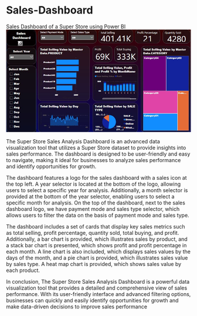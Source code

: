 # Sales-Dashboard
Sales Dashboard of a Super Store using Power BI
<br>
<img src="https://github.com/AliNaqvi110/Sales-Dashboard/blob/main/Sales_Dasboard.jpg">
<p>The Super Store Sales Analysis Dashboard is an advanced data visualization tool that utilizes a Super Store dataset to provide insights into sales performance. The dashboard is designed to be user-friendly and easy to navigate, making it ideal for businesses to analyze sales performance and identify opportunities for growth.</p>
<p>The dashboard features a logo for the sales dashboard with a sales icon at the top left. A year selector is located at the bottom of the logo, allowing users to select a specific year for analysis. Additionally, a month selector is provided at the bottom of the year selector, enabling users to select a specific month for analysis. On the top of the dashboard, next to the sales dashboard logo, we have payment mode and sales type selector, which allows users to filter the data on the basis of payment mode and sales type.</p>
<p>The dashboard includes a set of cards that display key sales metrics such as total selling, profit percentage, quantity sold, total buying, and profit. Additionally, a bar chart is provided, which illustrates sales by product, and a stack bar chart is presented, which shows profit and profit percentage in each month. A line chart is also included, which displays sales values by the days of the month, and a pie chart is provided, which illustrates sales value by sales type. A heat map chart is provided, which shows sales value by each product.</p>
<p>In conclusion, The Super Store Sales Analysis Dashboard is a powerful data visualization tool that provides a detailed and comprehensive view of sales performance. With its user-friendly interface and advanced filtering options, businesses can quickly and easily identify opportunities for growth and make data-driven decisions to improve sales performance</p>

